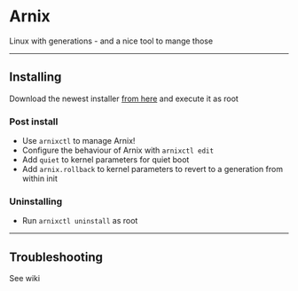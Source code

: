 # Arnix

Linux with generations - and a nice tool to mange those

---

## Installing

Download the newest installer [from here](installer/install-arnix) and execute it as root

### Post install

- Use `arnixctl` to manage Arnix!
- Configure the behaviour of Arnix with `arnixctl edit`
- Add `quiet` to kernel parameters for quiet boot
- Add `arnix.rollback` to kernel parameters to revert to a generation from within init

### Uninstalling

- Run `arnixctl uninstall` as root

---

## Troubleshooting

See wiki